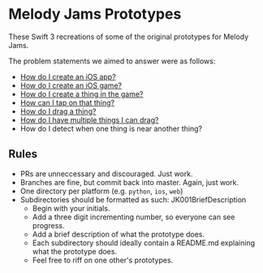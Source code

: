 Melody Jams Prototypes
===================
These Swift 3 recreations of some of the original prototypes for Melody Jams.

The problem statements we aimed to answer were as follows:

- [How do I create an iOS app?](ios/JK001InitialApp)
- [How do I create an iOS game?](ios/JK002SpriteKit)
- [How do I create a thing in the game?](ios/JK003Circle)
- [How can I tap on that thing?](ios/JK004InteractiveCircle)
- [How do I drag a thing?](ios/JK005DraggableCircle)
- [How do I have multiple things I can drag?](ios/JK006MultipleCircles)
- How do I detect when one thing is near another thing?

Rules
-------------------
- PRs are unneccessary and discouraged. Just work.
- Branches are fine, but commit back into master. Again, just work.
- One directory per platform (e.g. `python`, `ios`, `web`)
- Subdirectories should be formatted as such: JK001BriefDescription
	- Begin with your initials.
	- Add a three digit incrementing number, so everyone can see progress.
	- Add a brief description of what the prototype does.
	- Each subdirectory should ideally contain a README.md explaining what the prototype does.
	- Feel free to riff on one other's prototypes.